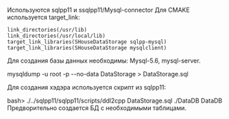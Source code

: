 Используются sqlpp11 и ssqlpp11/Mysql-connector
Для CMAKE используется target_link:

	link_directories(/usr/lib)
	link_directories(/usr/local/lib)
	target_link_libraries(SHouseDataStorage sqlpp-mysql)
	target_link_libraries(SHouseDataStorage mysqlclient)

Для создания базы данных необходимы: Mysql-5.6, mysql-server.


mysqldump -u root -p --no-data DataStorage > DataStorage.sql

Для создания хэдэра используется скрипт из sqlpp11:

bash> ./../sqlpp11/sqlpp11/scripts/ddl2cpp DataStorage.sql ./DataDB DataDB
Предворительно создается БД с необходимыми таблицами.
